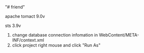 "# friend" 

apache tomact 9.0v

sts 3.9v

1. change database connection infomation in WebContent/META-INF/context.xml
2. click project right mouse and click "Run As"
